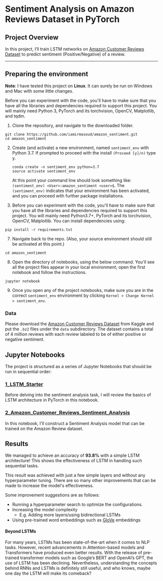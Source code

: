 # Sentiment Analysis on Amazon Reviews Dataset in PyTorch

## Project Overview
In this project, I’ll train LSTM networks on [Amazon Customer Reviews Dataset](https://www.kaggle.com/bittlingmayer/amazonreviews) to predict sentiment (Positive/Negative) of a review.

---

## Preparing the environment
**Note**: I have tested this project on __Linux__. It can surely be run on Windows and Mac with some little changes.

Before you can experiment with the code, you'll have to make sure that you have all the libraries and dependencies required to support this project. You will mainly need Python 3, PyTorch and its torchvision, OpenCV, Matplotlib, and tqdm.

1. Clone the repository, and navigate to the downloaded folder.
```
git clone https://github.com/iamirmasoud/amazon_sentiment.git
cd amazon_sentiment
```

2. Create (and activate) a new environment, named `sentiment_env` with Python 3.7. If prompted to proceed with the install `(Proceed [y]/n)` type y.

	```shell
	conda create -n sentiment_env python=3.7
	source activate sentiment_env
	```
	
	At this point your command line should look something like: `(sentiment_env) <User>:amazon_sentiment <user>$`. The `(sentiment_env)` indicates that your environment has been activated, and you can proceed with further package installations.

6. Before you can experiment with the code, you'll have to make sure that you have all the libraries and dependencies required to support this project. You will mainly need Python3.7+, PyTorch and its torchvision, OpenCV, Matplotlib. You can install  dependencies using:
```
pip install -r requirements.txt
```

7. Navigate back to the repo. (Also, your source environment should still be activated at this point.)
```shell
cd amazon_sentiment
```

8. Open the directory of notebooks, using the below command. You'll see all the project files appear in your local environment; open the first notebook and follow the instructions.
```shell
jupyter notebook
```

9. Once you open any of the project notebooks, make sure you are in the correct `sentiment_env` environment by clicking `Kernel > Change Kernel > sentiment_env`.


### Data

Please download the [Amazon Customer Reviews Dataset](https://www.kaggle.com/bittlingmayer/amazonreviews) from Kaggle and put the `.bz2` files under the `data` subdirectory. The dataset contains a total of 4 million reviews with each review labeled to be of either positive or negative sentiment. 


## Jupyter Notebooks
The project is structured as a series of Jupyter Notebooks that should be run in sequential order:

### [1_LSTM_Starter](1_LSTM_Starter.ipynb)

Before delving into the sentiment analysis task, I will review the basics of LSTM architecture in PyTorch in this notebook.

### [2_Amazon_Customer_Reviews_Sentiment_Analysis](2_Amazon_Customer_Reviews_Sentiment_Analysis.ipynb) 

In this notebook, I'll construct a Sentiment Analysis model that can be trained on the Amazon Review dataset.


## Results

We managed to achieve an accuracy of **93.8%** with a simple LSTM architecture! This shows the effectiveness of LSTM in handling such sequential tasks.

This result was achieved with just a few simple layers and without any hyperparameter tuning. There are so many other improvements that can be made to increase the model's effectiveness.

Some improvement suggestions are as follows:
- Running a hyperparameter search to optimize the configurations. 
- Increasing the model complexity
    - E.g. Adding more layers/using bidirectional LSTMs
- Using pre-trained word embeddings such as [GloVe](https://nlp.stanford.edu/projects/glove/) embeddings

#### Beyond LSTMs
For many years, LSTMs has been state-of-the-art when it comes to NLP tasks. However, recent advancements in Attention-based models and Transformers have produced even better results. With the release of pre-trained transformer models such as Google’s BERT and OpenAI’s GPT, the use of LSTM has been declining. Nevertheless, understanding the concepts behind RNNs and LSTMs is definitely still useful, and who knows, maybe one day the LSTM will make its comeback?
